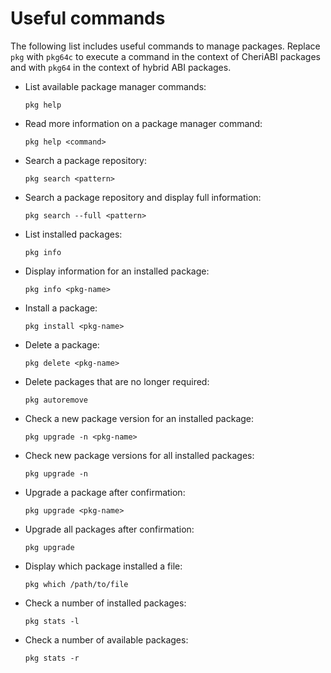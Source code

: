 # Useful commands

The following list includes useful commands to manage packages.
Replace `pkg` with `pkg64c` to execute a command in the context of CheriABI
packages and with `pkg64` in the context of hybrid ABI packages.

* List available package manager commands:
  ```
  pkg help
  ```
* Read more information on a package manager command:
  ```
  pkg help <command>
  ```
* Search a package repository:
  ```
  pkg search <pattern>
  ```
* Search a package repository and display full information:
  ```
  pkg search --full <pattern>
  ```
* List installed packages:
  ```
  pkg info
  ```
* Display information for an installed package:
  ```
  pkg info <pkg-name>
  ```
* Install a package:
  ```
  pkg install <pkg-name>
  ```
* Delete a package:
  ```
  pkg delete <pkg-name>
  ```
* Delete packages that are no longer required:
  ```
  pkg autoremove
  ```
* Check a new package version for an installed package:
  ```
  pkg upgrade -n <pkg-name>
  ```
* Check new package versions for all installed packages:
  ```
  pkg upgrade -n
  ```
* Upgrade a package after confirmation:
  ```
  pkg upgrade <pkg-name>
  ```
* Upgrade all packages after confirmation:
  ```
  pkg upgrade
  ```
* Display which package installed a file:
  ```
  pkg which /path/to/file
  ```
* Check a number of installed packages:
  ```
  pkg stats -l
  ```
* Check a number of available packages:
  ```
  pkg stats -r
  ```
